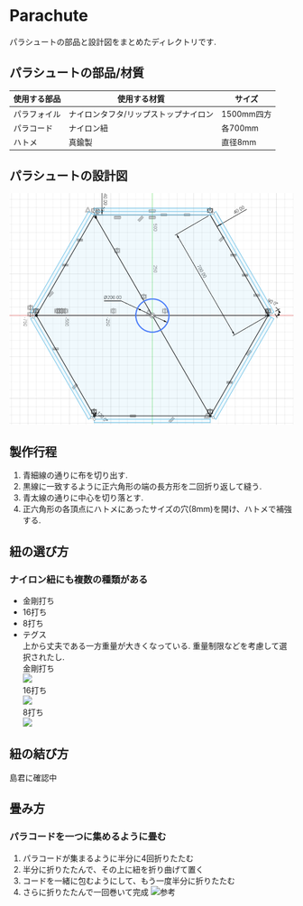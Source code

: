 # Parachute
パラシュートの部品と設計図をまとめたディレクトリです.

## パラシュートの部品/材質
|使用する部品|使用する材質|サイズ|
|----|-----|------|
|パラフォイル|ナイロンタフタ/リップストップナイロン|1500mm四方|
|パラコード|ナイロン紐|各700mm|
|ハトメ|真鍮製|直径8mm|

## パラシュートの設計図
![parachute](/Design-Data/Mechanic/Parachute/figures/parachute.png)

## 製作行程
1. 青細線の通りに布を切り出す.
2. 黒線に一致するように正六角形の端の長方形を二回折り返して縫う.
3. 青太線の通りに中心を切り落とす.
4. 正六角形の各頂点にハトメにあったサイズの穴(8mm)を開け、ハトメで補強する.

## 紐の選び方
### ナイロン紐にも複数の種類がある
- 金剛打ち
- 16打ち
- 8打ち
- テグス  
上から丈夫である一方重量が大きくなっている.
重量制限などを考慮して選択されたし.  
    金剛打ち  
    ![](https://www.taisei-mfg.co.jp/images/L/kongo.jpg)    
    16打ち  
    ![](https://www.taisei-mfg.co.jp/images/L/16uti.jpg)  
    8打ち    
    ![](https://www.taisei-mfg.co.jp/images/L/8uti.jpg)
## 紐の結び方
島君に確認中

## 畳み方
### パラコードを一つに集めるように畳む
1. パラコードが集まるように半分に4回折りたたむ
2. 半分に折りたたんで、その上に紐を折り曲げて置く
3. コードを一緒に包むようにして、もう一度半分に折りたたむ
4. さらに折りたたんで一回巻いて完成
![参考](https://livedoor.blogimg.jp/computer_club/imgs/5/9/59d1e3ee-s.png)